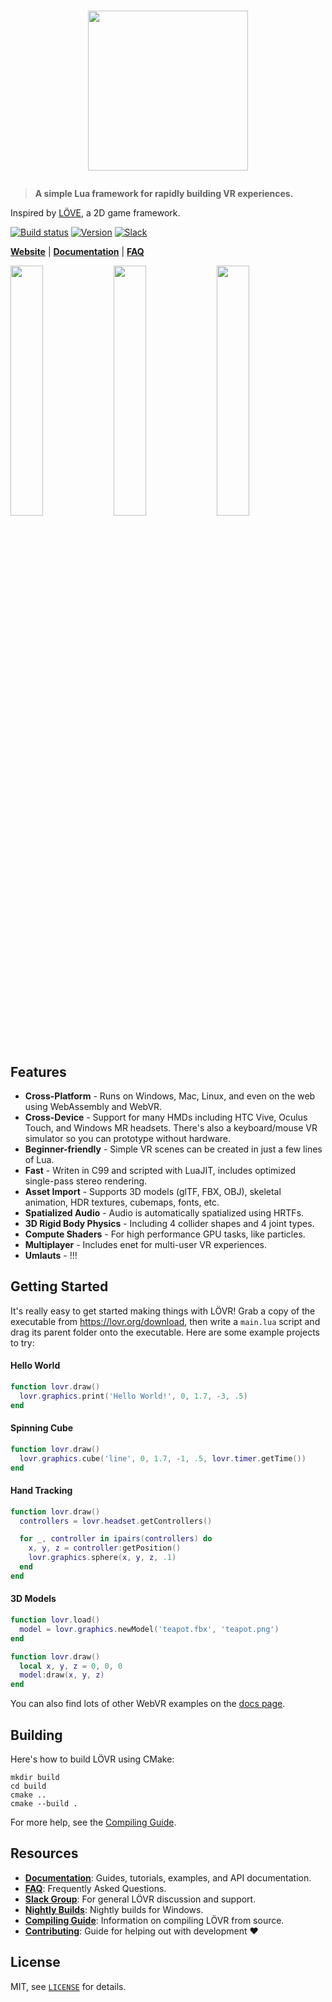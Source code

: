# <p align="center"><a href="https://lovr.org"><img src="https://lovr.org/static/img/README.png" width="256"/></a></p>

> **A simple Lua framework for rapidly building VR experiences.**

Inspired by [LÖVE](https://love2d.org), a 2D game framework.

[![Build status](https://ci.appveyor.com/api/projects/status/alx3kdi35bmxka8c/branch/master?svg=true)](https://ci.appveyor.com/project/bjornbytes/lovr/branch/master)
[![Version](https://img.shields.io/github/release/bjornbytes/lovr.svg?label=version)](https://github.com/bjornbytes/lovr/releases)
[![Slack](https://img.shields.io/badge/chat-slack-7e4e76.svg)](https://lovr.org/slack)

[**Website**](https://lovr.org) | [**Documentation**](https://lovr.org/docs) | [**FAQ**](https://lovr.org/docs/FAQ)

<p align="left">
  <span><img src="http://lovr.org/static/img/wattle.jpg" width="32%"/></span>
  <span><img src="http://lovr.org/static/img/levrage.jpg" width="32%"/></span>
  <span><img src="http://lovr.org/static/img/planets.jpg" width="32%"/></span>
</p>

Features
---

- **Cross-Platform** - Runs on Windows, Mac, Linux, and even on the web using WebAssembly and WebVR.
- **Cross-Device** - Support for many HMDs including HTC Vive, Oculus Touch, and Windows MR headsets.  There's also a keyboard/mouse VR simulator so you can prototype without hardware.
- **Beginner-friendly** - Simple VR scenes can be created in just a few lines of Lua.
- **Fast** - Writen in C99 and scripted with LuaJIT, includes optimized single-pass stereo rendering.
- **Asset Import** - Supports 3D models (glTF, FBX, OBJ), skeletal animation, HDR textures, cubemaps, fonts, etc.
- **Spatialized Audio** - Audio is automatically spatialized using HRTFs.
- **3D Rigid Body Physics** - Including 4 collider shapes and 4 joint types.
- **Compute Shaders** - For high performance GPU tasks, like particles.
- **Multiplayer** - Includes enet for multi-user VR experiences.
- **Umlauts** - !!!

Getting Started
---

It's really easy to get started making things with LÖVR!  Grab a copy of the executable from <https://lovr.org/download>,
then write a `main.lua` script and drag its parent folder onto the executable.  Here are some example projects to try:

#### Hello World

```lua
function lovr.draw()
  lovr.graphics.print('Hello World!', 0, 1.7, -3, .5)
end
```

#### Spinning Cube

```lua
function lovr.draw()
  lovr.graphics.cube('line', 0, 1.7, -1, .5, lovr.timer.getTime())
end
```

#### Hand Tracking

```lua
function lovr.draw()
  controllers = lovr.headset.getControllers()

  for _, controller in ipairs(controllers) do
    x, y, z = controller:getPosition()
    lovr.graphics.sphere(x, y, z, .1)
  end
end
```

#### 3D Models

```lua
function lovr.load()
  model = lovr.graphics.newModel('teapot.fbx', 'teapot.png')
end

function lovr.draw()
  local x, y, z = 0, 0, 0
  model:draw(x, y, z)
end
```

You can also find lots of other WebVR examples on the [docs page](https://lovr.org/docs/Hello_World).

Building
---

Here's how to build LÖVR using CMake:

```console
mkdir build
cd build
cmake ..
cmake --build .
```

For more help, see the [Compiling Guide](https://lovr.org/docs/Compiling).

Resources
---

- [**Documentation**](https://lovr.org/docs): Guides, tutorials, examples, and API documentation.
- [**FAQ**](https://lovr.org/docs/FAQ): Frequently Asked Questions.
- [**Slack Group**](https://lovr.org/slack): For general LÖVR discussion and support.
- [**Nightly Builds**](https://lovr.org/download/nightly): Nightly builds for Windows.
- [**Compiling Guide**](https://lovr.org/docs/Compiling): Information on compiling LÖVR from source.
- [**Contributing**](CONTRIBUTING.md): Guide for helping out with development :heart:

License
---

MIT, see [`LICENSE`](LICENSE) for details.

